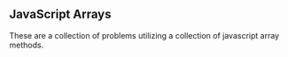 ## JavaScript Arrays
These are a collection of problems utilizing a collection of javascript array methods.